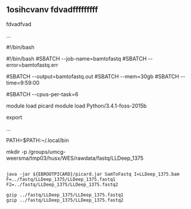 1osihcvanv
fdvadfffffffff
---
fdvadfvad

...


#!/bin/bash


#!/bin/bash
#SBATCH --job-name=bamtofastq
#SBATCH --error=bamtofastq.err

#SBATCH --output=bamtofastq.out
#SBATCH --mem=30gb
#SBATCH --time=9:59:00

#SBATCH --cpus-per-task=6


module load picard 
module load Python/3.4.1-foss-2015b

export 

...


PATH=$PATH:~/.local/bin

mkdir -p /groups/umcg-weersma/tmp03/husx/WES/rawdata/fastq/LLDeep_1375



```

java -jar ${EBROOTPICARD}/picard.jar SamToFastq I=LLDeep_1375.bam F=../fastq/LLDeep_1375/LLDeep_1375.fastq1 F2=../fastq/LLDeep_1375/LLDeep_1375.fastq2

gzip ../fastq/LLDeep_1375/LLDeep_1375.fastq1
gzip ../fastq/LLDeep_1375/LLDeep_1375.fastq2


```